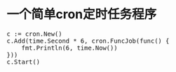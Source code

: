 # 一个简单cron定时任务程序
<pre>
c := cron.New()
c.Add(time.Second * 6, cron.FuncJob(func() {
    fmt.Println(6, time.Now())
}))
c.Start()
</pre>